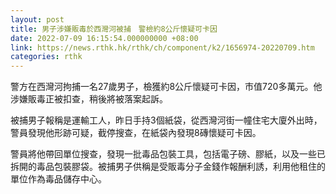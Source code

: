 ```yaml
---
layout: post
title: 男子涉嫌販毒於西灣河被捕　警檢約8公斤懷疑可卡因
date: 2022-07-09 16:15:54.000000000 +08:00
link: https://news.rthk.hk/rthk/ch/component/k2/1656974-20220709.htm
categories: rthk
---
```


警方在西灣河拘捕一名27歲男子，檢獲約8公斤懷疑可卡因，市值720多萬元。他涉嫌販毒正被扣查，稍後將被落案起訴。

被捕男子報稱是運輸工人，昨日手持3個紙袋，從西灣河街一幢住宅大廈外出時，警員發現他形跡可疑，截停搜查，在紙袋內發現8磚懷疑可卡因。

警員將他帶回單位搜查，發現一批毒品包裝工具，包括電子磅、膠紙，以及一些已拆開的毒品包裝膠袋。被捕男子供稱是受販毒分子金錢作報酬利誘，利用他租住的單位作為毒品儲存中心。
